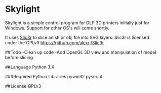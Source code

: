 # Skylight
Skylight is a simple control program for DLP 3D printers initially just for Windows. Support for other OS's will come shortly.

It uses [Slic3r](http://slic3r.org/) to slice an stl or obj file into SVG layers. Slic3r is licensed under the GPLv3
https://github.com/alexrj/Slic3r

##Todo
-Clean up code
-Add OpenGL 3D view and manipulation of model before slicing.


##Language
Python 3.X

###Required Python Libraries
pywin32
pyserial

##License
GPLv3
